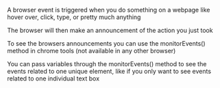 A browser event is triggered when you do something on a webpage like hover over, click, type, or pretty much anything

The browser will then make an announcement of the action you just took

To see the browsers announcements you can use the monitorEvents() method in chrome tools (not available in any other browser)

You can pass variables through the monitorEvents() method to see the events related to one unique element, like if you only want to see events related to one individual text box